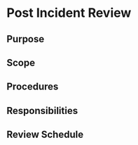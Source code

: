 # Post Incident Review

## Purpose

## Scope

## Procedures

## Responsibilities

## Review Schedule
